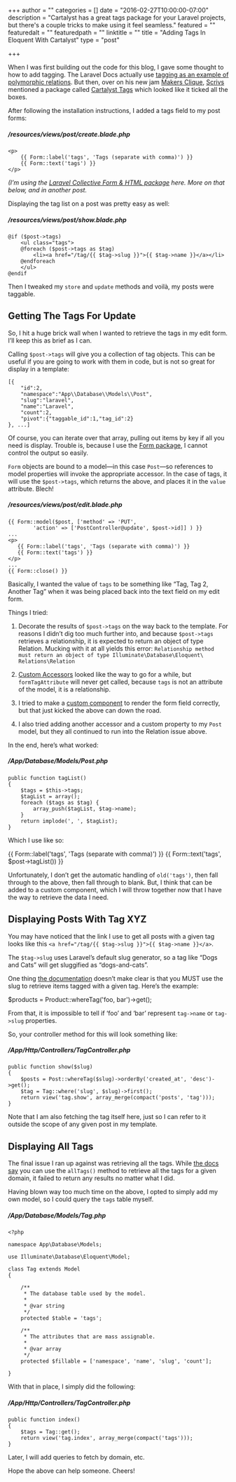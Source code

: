 +++
author = ""
categories = []
date = "2016-02-27T10:00:00-07:00"
description = "Cartalyst has a great tags package for your Laravel projects, but there's a couple tricks to make using it feel seamless."
featured = ""
featuredalt = ""
featuredpath = ""
linktitle = ""
title = "Adding Tags In Eloquent With Cartalyst"
type = "post"

+++

When I was first building out the code for this blog, I gave some thought to how to add tagging. The Laravel Docs actually use [tagging as an example of polymorphic relations](https://laravel.com/docs/5.2/eloquent-relationships#many-to-many-polymorphic-relations). But then, over on his new jam [Makers Clique](https://makersclique.com/), [Scrivs](https://twitter.com/scrivs) mentioned a package called [Cartalyst Tags](https://cartalyst.com/manual/tags/2.0#introduction) which looked like it ticked all the boxes.

After following the installation instructions, I added a tags field to my post forms:

##### /resources/views/post/create.blade.php
    <p>
        {{ Form::label('tags', 'Tags (separate with comma)') }}
        {{ Form::text('tags') }}
    </p>

_(I’m using the [Laravel Collective Form & HTML package](https://laravelcollective.com/docs/5.2/html) here. More on that below, and in another post._

Displaying the tag list on a post was pretty easy as well:

##### /resources/views/post/show.blade.php
    @if ($post->tags)
        <ul class="tags">
        @foreach ($post->tags as $tag)
            <li><a href="/tag/{{ $tag->slug }}">{{ $tag->name }}</a></li>
        @endforeach
        </ul>
    @endif

Then I tweaked my `store` and `update` methods and voilà, my posts were taggable. 

## Getting The Tags For Update

So, I hit a huge brick wall when I wanted to retrieve the tags in my edit form. I’ll keep this as brief as I can.

Calling `$post->tags` will give you a collection of tag objects.  This can be useful if you are going to work with them in code, but is not so great for display in a template:

    [{
        "id":2,
        "namespace":"App\\Database\\Models\\Post",
        "slug":"laravel",
        "name":"Laravel",
        "count":2,
        "pivot":{"taggable_id":1,"tag_id":2}
    }, ...]
 
Of course, you can iterate over that array, pulling out items by key if all you need is display. Trouble is, because I use the [Form package](https://laravelcollective.com/docs/5.2/html), I cannot control the output so easily.

`Form` objects are bound to a model—in this case `Post`—so references to model properties will invoke the appropriate accessor. In the case of tags, it will use the `$post->tags`, which returns the above, and places it in the `value` attribute. Blech!

##### /resources/views/post/edit.blade.php
    {{ Form::model($post, ['method' => 'PUT', 
            'action' => ['PostController@update', $post->id]] ) }}
    ...
    <p>
       {{ Form::label('tags', 'Tags (separate with comma)') }}
       {{ Form::text('tags') }}
    </p>
    ...
    {{ Form::close() }}

Basically, I wanted the value of `tags` to be something like “Tag, Tag 2, Another Tag” when it was being placed back into the text field on my edit form.

Things I tried:

1. Decorate the results of `$post->tags` on the way back to the template. For reasons I didn’t dig too much further into, and because `$post->tags` retrieves a relationship, it is expected to return an object of type Relation. Mucking with it at all yields this error: `Relationship method must return an object of type Illuminate\Database\Eloquent\ Relations\Relation`

2. [Custom Accessors](https://laravelcollective.com/docs/5.2/html#form-model-binding) looked like the way to go for a while, but `formTagAttribute` will never get called, because `tags` is not an attribute of the model, it is a relationship.  

3. I tried to make a [custom component](https://laravelcollective.com/docs/5.2/html#custom-components) to render the form field correctly, but that just kicked the above can down the road.  

4. I also tried adding another accessor and a custom property to my `Post` model, but they all continued to run into the Relation issue above.

In the end, here’s what worked:

##### /App/Database/Models/Post.php
    public function tagList() 
    {
        $tags = $this->tags;
        $tagList = array();
        foreach ($tags as $tag) {
            array_push($tagList, $tag->name);
        }
        return implode(', ', $tagList);
    }

Which I use like so:
    <p>
      {{ Form::label('tags', 'Tags (separate with comma)') }}
      {{ Form::text('tags', $post->tagList()) }}
    </p>

Unfortunately, I don’t get the automatic handling of `old('tags')`, then fall through to the above, then fall through to blank. But, I think that can be added to a custom component, which I will throw together now that I have the way to retrieve the data I need.

## Displaying Posts With Tag XYZ

You may have noticed that the link I use to get all posts with a given tag looks like this `<a href="/tag/{{ $tag->slug }}">{{ $tag->name }}</a>`. 

The `$tag->slug` uses Laravel’s default slug generator, so a tag like “Dogs and Cats” will get sluggified as “dogs-and-cats”.

One thing [the documentation](https://cartalyst.com/manual/tags/2.0#get-all-the-entities-with-the-given-tags) doesn’t make clear is that you MUST use the slug to retrieve items tagged with a given tag. Here’s the example:

  $products = Product::whereTag('foo, bar')->get();

From that, it is impossible to tell if ‘foo’ and ‘bar’ represent `tag->name` or `tag->slug` properties.

So, your controller method for this will look something like:

##### /App/Http/Controllers/TagController.php
    public function show($slug)
    {
        $posts = Post::whereTag($slug)->orderBy('created_at', 'desc')->get();
        $tag = Tag::where('slug', $slug)->first();
        return view('tag.show', array_merge(compact('posts', 'tag')));
    }

Note that I am also fetching the tag itself here, just so I can refer to it outside the scope of any given post in my template.

## Displaying All Tags

The final issue I ran up against was retrieving all the tags. While [the docs say](https://cartalyst.com/manual/tags/2.0#get-all-the-tags-from-an-entity-namespace) you can use the `allTags()` method to retrieve all the tags for a given domain, it failed to return any results no matter what I did.

Having blown way too much time on the above, I opted to simply add my own model, so I could query the `tags` table myself.

##### /App/Database/Models/Tag.php
    <?php
    
    namespace App\Database\Models;
    
    use Illuminate\Database\Eloquent\Model;
    
    class Tag extends Model
    {
    
        /**
         * The database table used by the model.
         *
         * @var string
         */
        protected $table = 'tags';
    
        /**
         * The attributes that are mass assignable.
         *
         * @var array
         */
        protected $fillable = ['namespace', 'name', 'slug', 'count'];
    
    }

With that in place, I simply did the following:

##### /App/Http/Controllers/TagController.php
    public function index()
    {
        $tags = Tag::get();
        return view('tag.index', array_merge(compact('tags')));
    }

Later, I will add queries to fetch by domain, etc.

Hope the above can help someone. Cheers!
